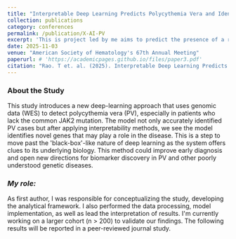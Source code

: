 ```yaml
---
title: "Interpretable Deep Learning Predicts Polycythemia Vera and Identifies Novel Genomic Associations"
collection: publications
category: conferences
permalink: /publication/X-AI-PV
excerpt: 'This is project led by me aims to predict the presence of a rare blood cancer Polycythemia Vera from Genomic Data'
date: 2025-11-03
venue: "American Society of Hematology's 67th Annual Meeting"
paperurl: # 'https://academicpages.github.io/files/paper3.pdf'
citation: "Rao. T et. al. (2025). Interpretable Deep Learning Predicts Polycythemia Vera and Identifies Novel Genomic Associations"
---
```


### About the Study
This study introduces a new deep-learning approach that uses genomic data (WES) to detect polycythemia vera (PV), especially in patients who lack the common JAK2 mutation. The model not only accurately identified PV cases but after applying interpretability methods, we see the model identifies novel genes that may play a role in the disease. This is a step to move past the 'black-box'-like nature of deep learning as the system offers clues to its underlying biology. This method could improve early diagnosis and open new directions for biomarker discovery in PV and other poorly understood genetic diseases. 

### *My role:* 
As first author, I was responsible for conceptualizing the study, developing the analytical framework. I also performed the data processing, model implementation, as well as lead the interpretation of results. I'm currently working on a larger cohort (n > 200) to validate our findings. The following results will be reported in a peer-reviewed journal study. 


